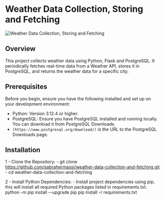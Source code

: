 # Weather Data Collection, Storing and Fetching

![Weather Data Collection, Storing and Fetching](https://img.shields.io/badge/Weather%20Data%20Collection%20and%20Analysis-Python%20%7C%20PostgreSQL%20%7C%20Kafka%20%7C%20Pandas-blue)

## Overview

This project collects weather data using Python, Flask and PostgreSQL. It periodically fetches real-time data from a Weather API, stores it in PostgreSQL, and returns the weather data for a specific city.

## Prerequisites

Before you begin, ensure you have the following installed and set up on your development environment:
- Python: Version 3.12.4 or higher.
- PostgreSQL: Ensure you have PostgreSQL installed and running locally. You can download it from PostgreSQL Downloads.
- `(https://www.postgresql.org/download/)` is the URL to the PostgreSQL Downloads page.

## Installation

1 - Clone the Repository:
    - git clone https://github.com/sabrahermassi/weather-data-collection-and-fetching.git
    - cd weather-data-collection-and-fetching

2 - Install Python Dependencies:
    - Install project dependencies using pip, this will install all required Python packages listed in requirements.txt.
      python -m pip install --upgrade pip
      pip install -r requirements.txt
